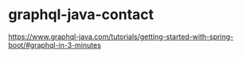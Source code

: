 # graphql-java-contact

https://www.graphql-java.com/tutorials/getting-started-with-spring-boot/#graphql-in-3-minutes
